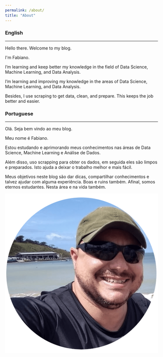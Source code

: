 ```yaml
---
permalink: /about/
title: "About"
---
```


### English
---

Hello there. Welcome to my blog.

I'm Fabiano.

I’m learning and keep better my knowledge in the field of Data Science, Machine Learning, and Data Analysis.

I’m learning and improving my knowledge in the areas of Data Science, Machine Learning, and Data Analysis.

Besides, I use scraping to get data, clean, and prepare. This keeps the job better and easier.


### Portuguese
---

Olá. Seja bem vindo ao meu blog.

Meu nome é Fabiano.

Estou estudando e aprimorando meus conhecimentos nas áreas de Data Science, Machine Learning e Análise de Dados.

Além disso, uso scrapping para obter os dados, em seguida eles são limpos e preparados. Isto ajuda a deixar o trabalho melhor e mais fácil.

Meus objetivos neste blog são dar dicas, compartilhar conhecimentos e talvez ajudar com alguma experiência. Boas e ruins também. Afinal, somos eternos estudantes. Nesta área e na vida também.

![](/assets/images/fabiano-about.png)

